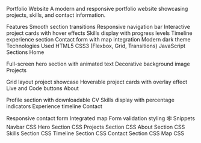 Portfolio Website
A modern and responsive portfolio website showcasing projects, skills, and contact information.

Features
Smooth section transitions
Responsive navigation bar
Interactive project cards with hover effects
Skills display with progress levels
Timeline experience section
Contact form with map integration
Modern dark theme
Technologies Used
HTML5
CSS3 (Flexbox, Grid, Transitions)
JavaScript
Sections
Home

Full-screen hero section with animated text
Decorative background image
Projects

Grid layout project showcase
Hoverable project cards with overlay effect
Live and Code buttons
About

Profile section with downloadable CV
Skills display with percentage indicators
Experience timeline
Contact

Responsive contact form
Integrated map
Form validation styling
🕸️ Snippets
Navbar CSS
Hero Section CSS
Projects Section CSS
About Section CSS
Skills Section CSS
Timeline Section CSS
Contact Section CSS
Map CSS
